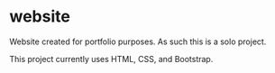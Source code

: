 # website
Website created for portfolio purposes.
As such this is a solo project. 

This project currently uses HTML, CSS, and Bootstrap.